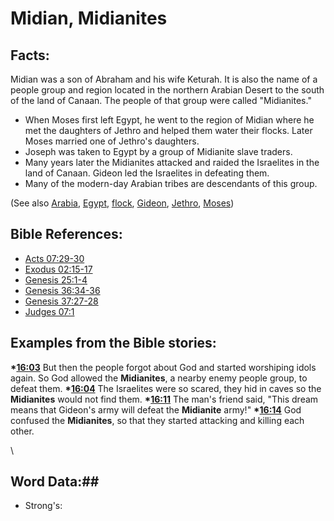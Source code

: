 # Midian, Midianites #

## Facts: ##

Midian was a son of Abraham and his wife Keturah. It is also the name of a people group and region located in the northern Arabian Desert to the south of the land of Canaan. The people of that group were called "Midianites."

* When Moses first left Egypt, he went to the region of Midian where he met the daughters of Jethro and helped them water their flocks. Later Moses married one of Jethro's daughters.
* Joseph was taken to Egypt by a group of Midianite slave traders.
* Many years later the Midianites attacked and raided the Israelites in the land of Canaan. Gideon led the Israelites in defeating them.
* Many of the modern-day Arabian tribes are descendants of this group.

(See also   [Arabia](../other/arabia.md), [Egypt](../other/egypt.md), [flock](../other/flock.md), [Gideon](../other/gideon.md), [Jethro](../other/jethro.md), [Moses](../other/moses.md)) 

## Bible References: ##

* [Acts 07:29-30](rc://en/tn/help/act/07/29)
* [Exodus 02:15-17](rc://en/tn/help/exo/02/15)
* [Genesis 25:1-4](rc://en/tn/help/gen/25/01)
* [Genesis 36:34-36](rc://en/tn/help/gen/36/34)
* [Genesis 37:27-28](rc://en/tn/help/gen/37/27)
* [Judges 07:1](rc://en/tn/help/jdg/07/01)

## Examples from the Bible stories: ##

  __*[16:03](rc://en/tn/help/obs/16/03)__ But then the people forgot about God and started worshiping idols again. So God allowed the __Midianites__, a nearby enemy people group, to defeat them. 
  __*[16:04](rc://en/tn/help/obs/16/04)__ The Israelites were so scared, they hid in caves so the __Midianites__ would not find them. 
  __*[16:11](rc://en/tn/help/obs/16/11)__ The man's friend said, "This dream means that Gideon's army will defeat the __Midianite__ army!" 
  __*[16:14](rc://en/tn/help/obs/16/14)__ God confused the __Midianites__, so that they started attacking and killing each other. 



\\

## Word Data:##

* Strong's: 

